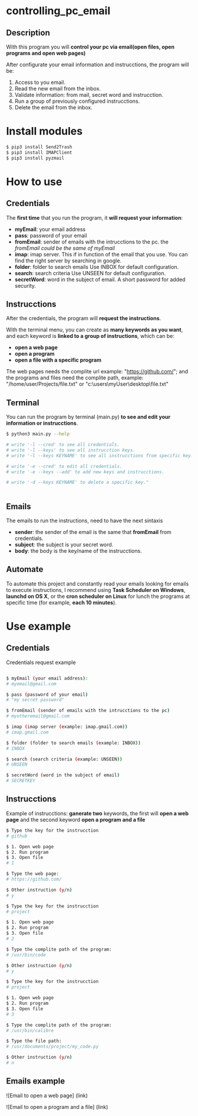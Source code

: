 # controlling_pc_email
## Description
With this program you will **control your pc via email(open files, open programs and open web pages)**

After configurate your email information and instrucctions, the program will be: 

1. Access to you email.
2. Read the new email from the inbox.
3. Validate information: from mail, secret word and instrucction. 
4. Run a group of previously configured instrucctions.
5. Delete the email from the inbox. 

# Install modules

```bash
$ pip3 install Send2Trash
$ pip3 install IMAPClient
$ pip3 install pyzmail
```

# How to use
## Credentials
The **first time** that you run the program, it **will request your information**: 

* **myEmail**: your email address
* **pass**: password of your email
* **fromEmail**: sender of emails with the intrucctions to the pc. the *fromEmail could be the same of myEmail*
* **imap**: imap server. This if in function of the email that you use. You can find the right server by searching in google.
* **folder**: folder to search emails Use INBOX for default configuration.
* **search**: search criteria Use UNSEEN for default configuration.
* **secretWord**: word in the subject of email. A short password for added security.

## Instrucctions

After the credentials, the program will **request the instructions**.

With the terminal menu, you can create as **many keywords as you want**, and each keyword is **linked to a group of instructions**, which can be: 
* **open a web page** 
* **open a program**
* **open a file with a specific program**

The web pages needs the complite url example: "https://github.com/"; and the programs and files need the complite path, example: "/home/user/Projects/file.txt" or "c:\users\myUser\desktop\file.txt"

## Terminal

You can run the program by terminal (main.py) **to see and edit your information or instrucctions**. 

```bash
$ python3 main.py --help

# write '-l --cred' to see all credentials. 
# write '-l --keys' to see all instrucction keys. 
# write '-l --keys KEYNAME' to see all instrucctions from specific key. 

# write '-e --cred' to edit all credentials. 
# write '-e --keys --add' to add new keys and instrucctions. 

# write '-d --keys KEYNAME' to delete a specific key."
        
```

## Emails

The emails to run the instructions, need to have the next sintaxis

* **sender**: the sender of the email is the same that **fromEmail** from credentials. 
* **subject**: the subject is your secret word.
* **body**: the body is the key/name of the instrucctions. 

## Automate
To automate this project and constantly read your emails looking for emails to execute instructions, I recommend using **Task Scheduler on Windows**, **launchd on OS X**, or the **cron scheduler on Linux** for lunch the programs at specific time (for example, **each 10 minutes**).

# Use example

## Credentials

Credentials request example

``` bash

$ myEmail (your email address):
# myemail@gmail.com

$ pass (password of your email)
# "my secret password"

$ fromEmail (sender of emails with the intrucctions to the pc)
# myotheremail@gmail.com

$ imap (imap server (example: imap.gmail.com))
# imap.gmail.com

$ folder (folder to search emails (example: INBOX))
# INBOX

$ search (search criteria (example: UNSEEN))
# UNSEEN

$ secretWord (word in the subject of email)
# SECRETKEY
``` 

## Instrucctions

Example of instrucctions: **ganerate two** keywords, the first will **open a web page** and the second keyword **open a program and a file**

``` bash
$ Type the key for the instrucction
# github

$ 1. Open web page 
$ 2. Run program 
$ 3. Open file
# 1

$ Type the web page: 
# https://github.com/

$ Other instruction (y/n) 
# y

$ Type the key for the instrucction
# project

$ 1. Open web page 
$ 2. Run program 
$ 3. Open file
# 2

$ Type the complite path of the program:  
# /usr/bin/code

$ Other instruction (y/n) 
# y

$ Type the key for the instrucction
# project

$ 1. Open web page 
$ 2. Run program 
$ 3. Open file
# 3

$ Type the complite path of the program:  
# /usr/bin/calibre

$ Type the file path: 
# /usr/documents/project/my_code.py

$ Other instruction (y/n) 
# n
``` 

## Emails example

![Email to open a web page] (link)

![Email to open a program and a file] (link)
